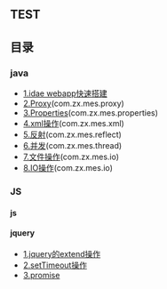 ## TEST

## 目录
### java
- [1.idae webapp快速搭建](测试搭建.md)
- [2.Proxy](动态代理测试.md)(com.zx.mes.proxy)
- [3.Properties](properties类的使用.md)(com.zx.mes.properties)
- [4.xml操作](xml操作.md)(com.zx.mes.xml)
- [5.反射](反射.md)(com.zx.mes.reflect)
- [6.并发](高并发.md)(com.zx.mes.thread)
- [7.文件操作](文件操作.md)(com.zx.mes.io)
- [8.IO操作](IO操作.md)(com.zx.mes.io)
### JS
#### js

#### jquery
- [1.jquery的extend操作](js/jquery的extend操作.md)
- [2.setTimeout操作](js/setTimeout计时器.md)
- [3.promise](js/promise.md)





